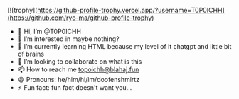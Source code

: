 [![trophy](https://github-profile-trophy.vercel.app/?username=T0P0ICHH](https://github.com/ryo-ma/github-profile-trophy)

- 👋 Hi, I’m @T0P0ICHH
- 👀 I’m interested in maybe nothing?
- 🌱 I’m currently learning HTML because my level of it chatgpt and little bit of brains
- 💞️ I’m looking to collaborate on what is this
- 📫 How to reach me topoichh@blahaj.fun
- 😄 Pronouns: he/him/hi/im/doofenshmirtz
- ⚡ Fun fact: fun fact doesn't want you...

<!---
T0P0ICHH/T0P0ICHH is a ✨ special ✨ repository because its `README.md` (this file) appears on your GitHub profile.
You can click the Preview link to take a look at your changes.
--->
